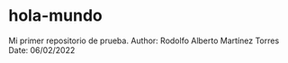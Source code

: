 # hola-mundo
Mi primer repositorio de prueba.
Author: Rodolfo Alberto Martínez Torres
Date: 06/02/2022
